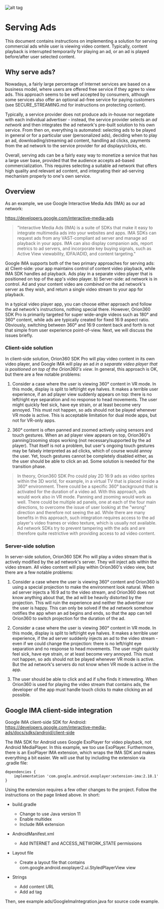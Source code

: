 ![alt tag](https://cloud.githubusercontent.com/assets/12032146/20262054/3d5de056-aa69-11e6-8ecd-31f02d96c4d8.png)

# Serving Ads

This document contains instructions on implementing a solution for serving commercial ads while user is viewing video content. Typically, content playback is interrupted temporarily for playing an ad, or an ad is played before/after user selected content.

## Why serve ads?

Nowadays, a fairly large percentage of Internet services are based on a business model, where users are offered free service if they agree to view ads. This approach seems to be well accepted by consumers, although some services also offer an optional ad-free service for paying customers (see SECURE_STREAMING.md for instructions on protecting content).

Typically, a service provider does not produce ads in-house nor negotiate with each individual advertiser - instead, the service provider selects an *ad network* and then integrates the ad network's pre-built solution to his own service. From then on, everything is automated: selecting ads to be played in general or for a particular user (personalized ads), deciding when to play an ad, downloading/streaming ad content, handling ad clicks, payments from the ad network to the service provider for ad displays/clicks, etc.

Overall, serving ads can be a fairly easy way to monetize a service that has a large user base, provided that the audience accepts ad-based commercialization. This requires selecting a suitable ad network that offers high quality and relevant ad content, and integrating their ad-serving mechanism properly to one's own service.

## Overview

As an example, we use Google Interactive Media Ads (IMA) as our ad network:

https://developers.google.com/interactive-media-ads

> "Interactive Media Ads (IMA) is a suite of SDKs that make it easy to integrate multimedia ads into your websites and apps. IMA SDKs can request ads from any VAST-compliant ad server and manage ad playback in your apps. IMA can also display companion ads, report metrics to ad servers, and incorporate key buying signals, such as Active View viewability, IDFA/ADID, and content targeting."

Google IMA supports both of the two primary approaches for serving ads:
a) Client-side: your app maintains control of content video playback, while IMA SDK handles ad playback. Ads play in a separate video player that is positioned on top of the app's video player.
b) Server-side: ad network is in control. Ad and your content video are *combined* on the ad network's server as they wish, and return a single video stream to your app for playback.

In a typical video player app, you can choose either approach and follow the ad network's instructions, nothing special there. However, Orion360 SDK Pro is primarily targeted for super wide-angle videos such as 180° and 360° content, while ads are typically created for fixed 16:9 aspect ratio. Obviously, switching between 360° and 16:9 content back and forth is not that simple from user experience point-of-view. Next, we will discuss the issues briefly.

### Client-side solution

In client-side solution, Orion360 SDK Pro will play video content in its own video player, and Google IMA will play an ad *in a separate video player that is positioned on top of the Orion360's view*. In general, this approach is OK, but there are a few notable problems:

1. Consider a case where the user is viewing 360° content in VR mode. In this mode, display is split to left/right eye halves. It makes a terrible user experience, if an ad player view suddenly appears on top: there is no left/right eye separation and no response to head movements. The user might quickly feel sick, have eye strain, or at least become very annoyed. This must not happen, so ads should not be played whenever VR mode is active. This is acceptable limitation for dual mode apps, but not for VR-only apps.

2. 360° content is often panned and zoomed actively using sensors and touch gestures. When an ad player view appears on top, Orion360's panning/zooming stops working (not necessary/supported by the ad player). That itself is not a problem, but user's ongoing touch gestures may be falsely interpreted as ad clicks, which of course would annoy the user. Yet, touch gestures cannot be completely disabled either, as the user should be able to click an ad. Some solution is needed for the transition phase.

> In theory, Orion360 SDK Pro could play 2D 16:9 ads as video sprites within the 3D world, for example, in a virtual TV that is placed inside a 360° environment. There could be a specific 360° background that is activated for the duration of a video ad. With this approach, ads would work also in VR mode. Panning and zooming would work as well. There could be multiple ad panels, one at each of the four main directions, to overcome the issue of user looking at the "wrong" direction and therefore not seeing the ad. While there are many benefits in this approach, such integration requires access to the ad player's video frames or video texture, which is usually not available. Ad network SDKs try to prevent tampering with the ads and are therefore quite restrictive with providing access to ad video content.

### Server-side solution

In server-side solution, Orion360 SDK Pro will play a video stream that is actively modified by the ad network's server. They will inject ads within the video stream. All video content will play within Orion360's video view, but there are a few notable problems:

1. Consider a case where the user is viewing 360° content and Orion360 is using a special projection to make the environment look natural. When ad server injects a 16:9 ad to the video stream, and Orion360 does not know anything about that, the ad will be heavily distorted by the projection. This will ruin the experience and neither the advertiser nor the user is happy. This can only be solved if the ad network somehow notifies the app when an ad begins and ends, so that the app can tell Orion360 to switch projection for the duration of the ad.
 
2. Consider a case where the user is viewing 360° content in VR mode. In this mode, display is split to left/right eye halves. It makes a terrible user experience, if the ad server suddenly injects an ad to the video stream - even if we could change the projection: there is no left/right eye separation and no response to head movements. The user might quickly feel sick, have eye strain, or at least become very annoyed. This must not happen, so ads should not be played whenever VR mode is active. But the ad network's servers do not know when VR mode is active in the app.

3. The user should be able to click and ad if s/he finds it interesting. When Orion360 is used for playing the video stream that contains ads, the developer of the app must handle touch clicks to make clicking an ad possible.

## Google IMA client-side integration

Google IMA client-side SDK for Android:
https://developers.google.com/interactive-media-ads/docs/sdks/android/client-side

The IMA SDK for Android uses Google ExoPlayer for video playback, not Android MediaPlayer. In this example, we too use ExoPlayer. Furthermore, there is an ExoPlayer IMA extension, which wraps the IMA SDK and makes everything a bit easier. We will use that by including the extension via .gradle file:
```
dependencies {
    implementation 'com.google.android.exoplayer:extension-ima:2.18.1'
}
```

Using the extension requires a few other changes to the project. Follow the instructions on the page linked above. In short:

* build.gradle
  - Change to use Java version 11
  - Enable multidex
  - Include IMA extension

* AndroidManifest.xml
  - Add INTERNET and ACCESS_NETWORK_STATE permissions
  
* Layout file
  - Create a layout file that contains com.google.android.exoplayer2.ui.StyledPlayerView view

* Strings
  - Add content URL
  - Add ad tag

Then, see example ads/GoogleImaIntegration.java for source code example.


